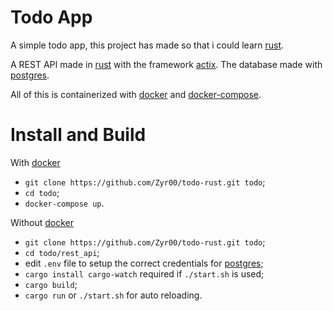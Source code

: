 Todo App
============

A simple todo app, this project has made so that i could learn [rust][1].

A REST API made in [rust][1] with the framework [actix][3].
The database made with [postgres][2].

All of this is containerized with [docker][4] and [docker-compose][5].

Install and Build
============

With [docker][4]
 - `git clone https://github.com/Zyr00/todo-rust.git todo`;
 - `cd todo`;
 - `docker-compose up`.

Without [docker][4]
 - `git clone https://github.com/Zyr00/todo-rust.git todo`;
 - `cd todo/rest_api`;
 - edit `.env` file to setup the correct credentials for [postgres][2];
 - `cargo install cargo-watch` required if `./start.sh` is used;
 - `cargo build`;
 - `cargo run` or `./start.sh` for auto reloading.


[1]: <https://rust-lang.org> "Rust"
[2]: <https://postgresql.org> "Postgres"
[3]: <https://actix.rs> "Actix"
[4]: <https://docker.com/> "Docker"
[5]: <https://docs.docker.com/compose/> "Docker Compose"
